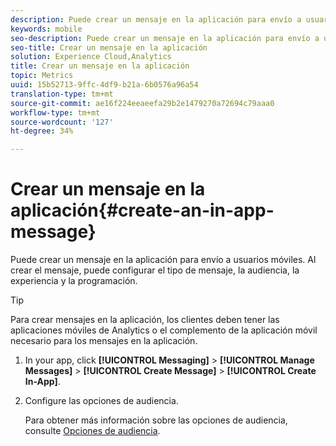 ```yaml
---
description: Puede crear un mensaje en la aplicación para envío a usuarios móviles. Al crear el mensaje, puede configurar el tipo de mensaje, la audiencia, la experiencia y la programación.
keywords: mobile
seo-description: Puede crear un mensaje en la aplicación para envío a usuarios móviles. Al crear el mensaje, puede configurar el tipo de mensaje, la audiencia, la experiencia y la programación.
seo-title: Crear un mensaje en la aplicación
solution: Experience Cloud,Analytics
title: Crear un mensaje en la aplicación
topic: Metrics
uuid: 15b52713-9ffc-4df9-b21a-6b0576a96a54
translation-type: tm+mt
source-git-commit: ae16f224eeaeefa29b2e1479270a72694c79aaa0
workflow-type: tm+mt
source-wordcount: '127'
ht-degree: 34%

---
```



# Crear un mensaje en la aplicación{#create-an-in-app-message}

Puede crear un mensaje en la aplicación para envío a usuarios móviles. Al crear el mensaje, puede configurar el tipo de mensaje, la audiencia, la experiencia y la programación.

>[!TIP]
>
>Para crear mensajes en la aplicación, los clientes deben tener las aplicaciones móviles de Analytics o el complemento de la aplicación móvil necesario para los mensajes en la aplicación.

1. In your app, click **[!UICONTROL Messaging]** > **[!UICONTROL Manage Messages]** > **[!UICONTROL Create Message]** > **[!UICONTROL Create In-App]**.
1. Configure las opciones de audiencia.

   Para obtener más información sobre las opciones de audiencia, consulte [Opciones de audiencia](/help/using/in-app-messaging/t-in-app-message/c-audience-in-app-message.md).
